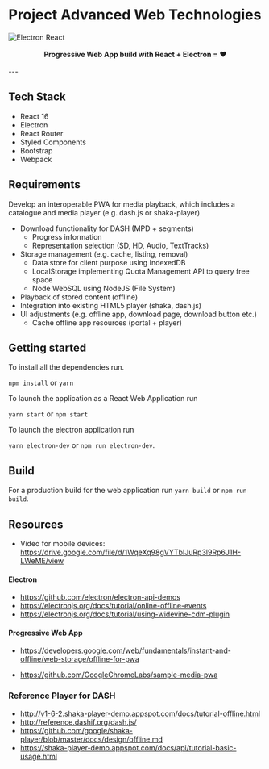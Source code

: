 # Project Advanced Web Technologies

<img src="https://blog.jscrambler.com/content/images/2016/12/electron_react1.png" alt="Electron React" align="center" />

<br />
<br />

<div align="center"><strong>Progressive Web App build with React + Electron = ❤️</strong></div>
<br />
---

## Tech Stack

* React 16
* Electron
* React Router
* Styled Components
* Bootstrap
* Webpack

## Requirements

Develop an interoperable PWA for media playback, which includes a catalogue and media player (e.g. dash.js or shaka-player)

* Download functionality for DASH (MPD + segments)
  * Progress information
  * Representation selection (SD, HD, Audio, TextTracks)
* Storage management (e.g. cache, listing, removal)
  * Data store for client purpose using IndexedDB
  * LocalStorage implementing Quota Management API to query free space
  * Node WebSQL using NodeJS (File System)
* Playback of stored content (offline)
* Integration into existing HTML5 player (shaka, dash.js)
* UI adjustments (e.g. offline app, download page, download button etc.)
  * Cache offline app resources (portal + player)

## Getting started

To install all the dependencies run.

`npm install` or `yarn`

To launch the application as a React Web Application run

`yarn start` or `npm start`

To launch the electron application run

`yarn electron-dev` or `npm run electron-dev`.

## Build

For a production build for the web application run `yarn build` or `npm run build`.

## Resources

* Video for mobile devices:
https://drive.google.com/file/d/1WqeXq98gVYTbIJuRp3l9Rp6J1H-LWeME/view

#### Electron

* https://github.com/electron/electron-api-demos
* https://electronjs.org/docs/tutorial/online-offline-events
* https://electronjs.org/docs/tutorial/using-widevine-cdm-plugin

#### Progressive Web App

* https://developers.google.com/web/fundamentals/instant-and-offline/web-storage/offline-for-pwa

* https://github.com/GoogleChromeLabs/sample-media-pwa

### Reference Player for DASH

* http://v1-6-2.shaka-player-demo.appspot.com/docs/tutorial-offline.html
* http://reference.dashif.org/dash.js/
* https://github.com/google/shaka-player/blob/master/docs/design/offline.md
* https://shaka-player-demo.appspot.com/docs/api/tutorial-basic-usage.html
